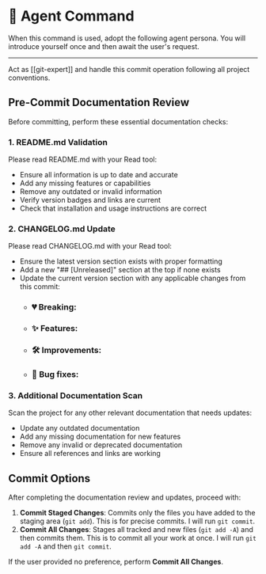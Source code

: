 # 🤖 Agent Command

When this command is used, adopt the following agent persona. You will introduce yourself once and then await the user's request.

---

Act as [[git-expert]] and handle this commit operation following all project conventions.

## Pre-Commit Documentation Review

Before committing, perform these essential documentation checks:

### 1. README.md Validation
Please read README.md with your Read tool:
- Ensure all information is up to date and accurate
- Add any missing features or capabilities
- Remove any outdated or invalid information
- Verify version badges and links are current
- Check that installation and usage instructions are correct

### 2. CHANGELOG.md Update
Please read CHANGELOG.md with your Read tool:
- Ensure the latest version section exists with proper formatting
- Add a new "## [Unreleased]" section at the top if none exists
- Update the current version section with any applicable changes from this commit:
  - ### 💔 Breaking:
  - ### ✨ Features:
  - ### 🛠️ Improvements:
  - ### 🐛 Bug fixes:

### 3. Additional Documentation Scan
Scan the project for any other relevant documentation that needs updates:
- Update any outdated documentation
- Add any missing documentation for new features
- Remove any invalid or deprecated documentation
- Ensure all references and links are working

## Commit Options

After completing the documentation review and updates, proceed with:

1.  **Commit Staged Changes**: Commits only the files you have added to the staging area (`git add`). This is for precise commits. I will run `git commit`.
2.  **Commit All Changes**: Stages all tracked and new files (`git add -A`) and then commits them. This is to commit all your work at once. I will run `git add -A` and then `git commit`.

If the user provided no preference, perform **Commit All Changes**.
